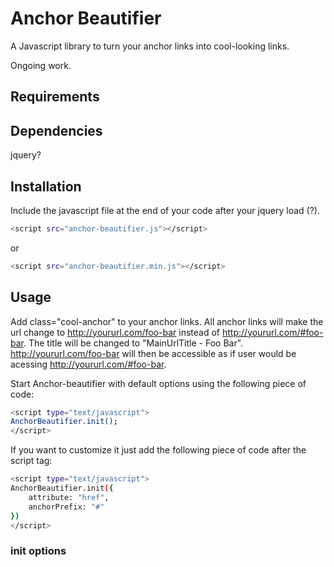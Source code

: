 # Anchor Beautifier
A Javascript library to turn your anchor links into cool-looking links.

Ongoing work.

## Requirements

## Dependencies

jquery?

## Installation

Include the javascript file at the end of your code after your jquery load (?).

```sh
<script src="anchor-beautifier.js"></script>
```

or

```sh
<script src="anchor-beautifier.min.js"></script>
```


## Usage

Add class="cool-anchor" to your anchor links. All anchor links will make the url change to http://yoururl.com/foo-bar instead of http://yoururl.com/#foo-bar. The title will be changed to "MainUrlTitle - Foo Bar".  http://yoururl.com/foo-bar will then be accessible as if user would be acessing http://yoururl.com/#foo-bar.

Start Anchor-beautifier with default options using the following piece of code:

```sh
<script type="text/javascript">
AnchorBeautifier.init();
</script>
```

If you want to customize it just add the following piece of code after the script tag:

```sh
<script type="text/javascript">
AnchorBeautifier.init({
    attribute: "href",
    anchorPrefix: "#"
})
</script>
```

### init options
